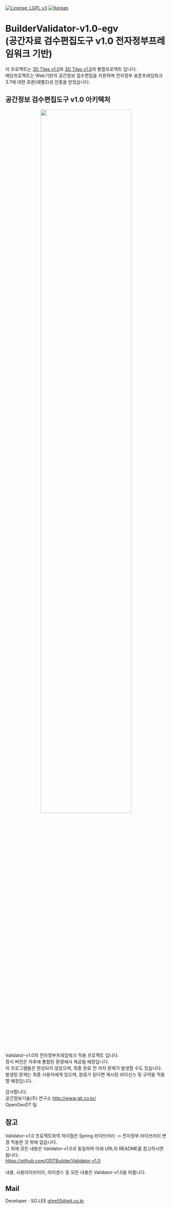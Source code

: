 [![License: LGPL v3](https://img.shields.io/badge/License-LGPL%20v3-blue.svg)](https://www.gnu.org/licenses/lgpl-3.0)
[![Korean](https://img.shields.io/badge/language-Korean-blue.svg)](#korean)


<a name="korean"></a>

BuilderValidator-v1.0-egv<br>(공간자료 검수편집도구 v1.0 전자정부프레임워크 기반)
=======


이 프로젝트는 [3D Tiles v1.0](https://github.com/AnalyticalGraphicsInc/3d-tiles/releases/tag/1.0)와 [3D Tiles v1.0](https://github.com/AnalyticalGraphicsInc/3d-tiles/releases/tag/1.0)의 통합프로젝트 입니다.<br>
해당프로젝트는 Web기반의 공간정보 검수편집을 지원하며 전자정부 표준프레임워크 3.7에 대한 호환(레벨2)성 인증을 받았습니다.

## 공간정보 검수편집도구 v1.0 아키텍처
<p align="center"><img src="https://user-images.githubusercontent.com/13480171/50677303-73e54c00-103c-11e9-91b9-180f9d7f333e.png" width="75%"></p>


Validator-v1.0의 전자정부프레임워크 적용 프로젝트 입니다.<br>
정식 버전은 차후에 통합된 환경에서 제공될 예정입니다.<br>
이 프로그램들은 완성되지 않았으며, 최종 완료 전 까지 문제가 발생할 수도 있습니다.<br>
발생된 문제는 최종 사용자에게 있으며, 완료가 된다면 제시된 라이선스 및 규약을 적용할 예정입니다.<br>

감사합니다.<br>
공간정보기술(주) 연구소 <link>http://www.git.co.kr/<br>
OpenGeoDT 팀

## 참고

Validator-v1.0 프로젝트와의 차이점은 Spring 라이브러리 -> 전자정부 라이브러리 변경 적용한 것 밖에 없습니다.
<br>그 외에 모든 내용은 Validator-v1.0과 동일하며 아래 URL의 README를 참고하시면 됩니다.
<br><link>https://github.com/ODTBuilder/Validator-v1.0
<br><br>
내용, 사용라이브러리, 라이센스 등 모든 내용은 Validator-v1.0을 따릅니다.


## Mail

Developer : SG.LEE
ghre55@git.co.kr
